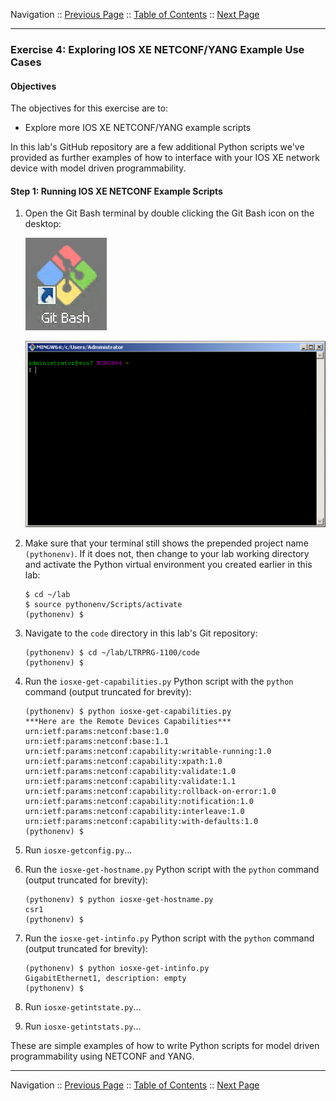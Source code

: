 Navigation :: [Previous Page](LTRPRG-1100-03c4-NETCONF-Ex3.md) :: [Table of Contents](LTRPRG-1100-00-Intro.md#table-of-contents) :: [Next Page](LTRPRG-1100-03d1-GuestShell.md)

---

### Exercise 4: Exploring IOS XE NETCONF/YANG Example Use Cases

#### Objectives

The objectives for this exercise are to:

* Explore more IOS XE NETCONF/YANG example scripts

In this lab's GitHub repository are a few additional Python scripts we've provided as further examples of how to 
interface with your IOS XE network device with model driven programmability.

#### Step 1: Running IOS XE NETCONF Example Scripts

1. Open the Git Bash terminal by double clicking the Git Bash icon on the desktop:
    
    ![Git Bash Icon](assets/Git-02.png)
    
    ![Git Bash Terminal](assets/Git-03.png)

2.  Make sure that your terminal still shows the prepended project name `(pythonenv)`. If it does not, then change to
your lab working directory and activate the Python virtual environment you created earlier in this lab:
    
    ```
    $ cd ~/lab
    $ source pythonenv/Scripts/activate
    (pythonenv) $
    ```

3. Navigate to the `code` directory in this lab's Git repository:
    
    ```
    (pythonenv) $ cd ~/lab/LTRPRG-1100/code
    (pythonenv) $
    ```
    
4. Run the `iosxe-get-capabilities.py` Python script with the `python` command (output truncated for brevity):
    
    ```
    (pythonenv) $ python iosxe-get-capabilities.py
    ***Here are the Remote Devices Capabilities***
    urn:ietf:params:netconf:base:1.0
    urn:ietf:params:netconf:base:1.1
    urn:ietf:params:netconf:capability:writable-running:1.0
    urn:ietf:params:netconf:capability:xpath:1.0
    urn:ietf:params:netconf:capability:validate:1.0
    urn:ietf:params:netconf:capability:validate:1.1
    urn:ietf:params:netconf:capability:rollback-on-error:1.0
    urn:ietf:params:netconf:capability:notification:1.0
    urn:ietf:params:netconf:capability:interleave:1.0
    urn:ietf:params:netconf:capability:with-defaults:1.0
    (pythonenv) $
    ```

5. Run `iosxe-getconfig.py`...

6. Run the `iosxe-get-hostname.py` Python script with the `python` command (output truncated
 for 
brevity):
    
    ```
    (pythonenv) $ python iosxe-get-hostname.py
    csr1
    (pythonenv) $
    ```

7. Run the `iosxe-get-intinfo.py` Python script with the `python` command (output truncated for brevity):
       
    ```
    (pythonenv) $ python iosxe-get-intinfo.py
    GigabitEthernet1, description: empty
    (pythonenv) $
    ```

8. Run `iosxe-getintstate.py`...

9. Run `iosxe-getintstats.py`...

These are simple examples of how to write Python scripts for model driven programmability using NETCONF and YANG.

---

Navigation :: [Previous Page](LTRPRG-1100-03c4-NETCONF-Ex3.md) :: [Table of Contents](LTRPRG-1100-00-Intro.md#table-of-contents) :: [Next Page](LTRPRG-1100-03d1-GuestShell.md)
